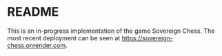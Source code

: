 # README

This is an in-progress implementation of the game Sovereign Chess. The most recent deployment can be seen at https://sovereign-chess.onrender.com. 
